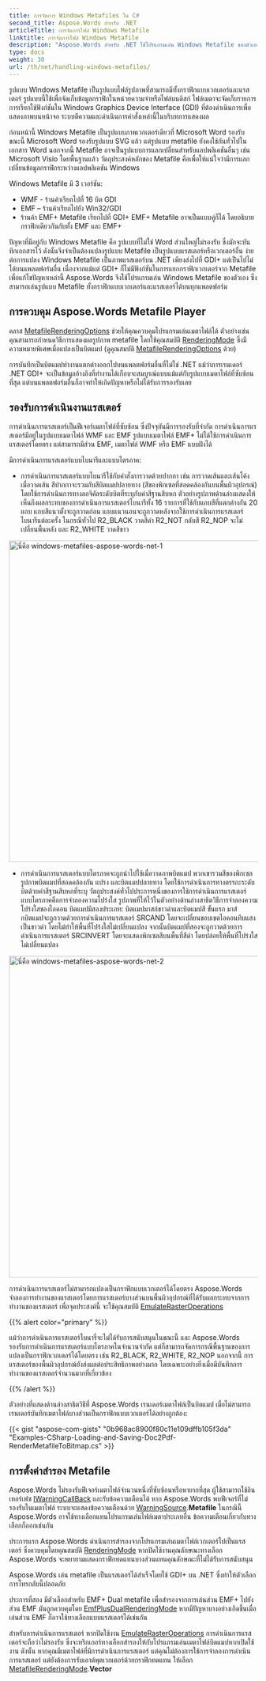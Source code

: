 ```yaml
---
title: การจัดการ Windows Metafiles ใน C#
second_title: Aspose.Words สำหรับ .NET
articleTitle: การจัดการไฟล์ Windows Metafile
linktitle: การจัดการไฟล์ Windows Metafile
description: "Aspose.Words สำหรับ .NET ใช้โปรแกรมเล่น Windows Metafile ของตัวเองเพื่อเล่นรูปแบบ Metafile บนทุกแพลตฟอร์ม และรองรับการจัดการคุณสมบัติ Metafile พื้นฐาน และสามารถใช้ทางเลือกสำรองไปยังโปรแกรมเล่น Metafile ประเภทอื่นโดยใช้ C#"
type: docs
weight: 30
url: /th/net/handling-windows-metafiles/
---
```


รูปแบบ Windows Metafile เป็นรูปแบบไฟล์รูปภาพที่สามารถมีทั้งกราฟิกแบบเวกเตอร์และแรสเตอร์ รูปแบบนี้ใช้เพื่อจัดเก็บข้อมูลกราฟิกในหน่วยความจำหรือไฟล์บนดิสก์ ไฟล์เมตาจะจัดเก็บรายการการเรียกใช้ฟังก์ชันใน Windows Graphics Device Interface (GDI) ที่ต้องดำเนินการเพื่อแสดงภาพบนหน้าจอ ระบบตีความและดำเนินการคำสั่งเหล่านี้ในบริบทการแสดงผล

ก่อนหน้านี้ Windows Metafile เป็นรูปแบบภาพเวกเตอร์เดียวที่ Microsoft Word รองรับ ขณะนี้ Microsoft Word รองรับรูปแบบ SVG แล้ว แต่รูปแบบ metafile ยังคงใช้กันทั่วไปในเอกสาร Word นอกจากนี้ Metafile อาจเป็นรูปแบบการแลกเปลี่ยนสำหรับแอปพลิเคชันอื่นๆ เช่น Microsoft Visio โดยพื้นฐานแล้ว วัตถุประสงค์หลักของ Metafile คือเพื่อให้แน่ใจว่ามีการแลกเปลี่ยนข้อมูลกราฟิกระหว่างแอปพลิเคชัน Windows

Windows Metafile มี 3 เวอร์ชัน:

- WMF - ร้านค้าเรียกไปที่ 16 บิต GDI
- EMF – ร้านค้าเรียกไปยัง Win32/GDI
- ร้านค้า EMF+ Metafile เรียกไปที่ GDI+ EMF+ Metafile อาจเป็นแบบคู่ก็ได้ โดยอธิบายกราฟิกเดียวกันกับทั้ง EMF และ EMF+

ปัญหาที่มีอยู่กับ Windows Metafile คือ รูปแบบที่ไม่ใช่ Word ส่วนใหญ่ไม่รองรับ ซึ่งมักจะบันทึกเอกสารไว้ ดังนั้นจึงจำเป็นต้องแปลงรูปแบบ Metafile เป็นรูปแบบแรสเตอร์หรือเวกเตอร์อื่น ง่ายต่อการแปลง Windows Metafile เป็นภาพแรสเตอร์บน .NET เพียงส่งไปที่ GDI+ แต่เป็นไปไม่ได้บนแพลตฟอร์มอื่น เนื่องจากแม้แต่ GDI+ ก็ไม่มีฟังก์ชันในการแยกกราฟิกเวกเตอร์จาก Metafile เพื่อแก้ไขปัญหาเหล่านี้ Aspose.Words จึงใช้โปรแกรมเล่น Windows Metafile ของตัวเอง ซึ่งสามารถเล่นรูปแบบ Metafile ทั้งกราฟิกแบบเวกเตอร์และแรสเตอร์ได้บนทุกแพลตฟอร์ม

## การควบคุม Aspose.Words Metafile Player

คลาส [MetafileRenderingOptions](https://reference.aspose.com/words/net/aspose.words.saving/metafilerenderingoptions/) ช่วยให้คุณควบคุมโปรแกรมเล่นเมตาไฟล์ได้ ตัวอย่างเช่น คุณสามารถกำหนดวิธีการแสดงผลรูปภาพ metafile โดยใช้คุณสมบัติ [RenderingMode](https://reference.aspose.com/words/net/aspose.words.saving/metafilerenderingoptions/renderingmode/) ซึ่งมีความหมายพิเศษเมื่อแปลงเป็นบิตแมป (ดูคุณสมบัติ [MetafileRenderingOptions](https://reference.aspose.com/words/net/aspose.words.saving/imagesaveoptions/metafilerenderingoptions/) ด้วย)

การบันทึกเป็นบิตแมปทำงานแตกต่างออกไปบนแพลตฟอร์มอื่นที่ไม่ใช่ .NET แม้ว่าการเรนเดอร์ .NET GDI+ จะเป็นข้อมูลอ้างอิงที่ทำงานได้เกือบจะสมบูรณ์แบบแม้แต่กับรูปแบบเมตาไฟล์ที่ซับซ้อนที่สุด แต่บนแพลตฟอร์มอื่นก็อาจทำให้เกิดปัญหาหรือไม่ได้รับการรองรับเลย

## รองรับการดำเนินงานแรสเตอร์

การดำเนินการแรสเตอร์เป็นฟีเจอร์เมตาไฟล์ที่ซับซ้อน ซึ่งปัจจุบันมีการรองรับที่จำกัด การดำเนินการแรสเตอร์มีอยู่ในรูปแบบเมตาไฟล์ WMF และ EMF รูปแบบเมตาไฟล์ EMF+ ไม่ได้ใช้การดำเนินการแรสเตอร์โดยตรง แต่สามารถมีส่วน EMF, เมตาไฟล์ WMF หรือ EMF แบบฝังได้

มีการดำเนินการแรสเตอร์แบบไบนารีและแบบไตรภาค:

- การดำเนินการแรสเตอร์แบบไบนารีใช้กับคำสั่งการวาดด้วยปากกา เช่น การวาดเส้นและเส้นโค้ง เมื่อวาดเส้น สีปากกาจะรวมกับสีบิตแมปปลายทาง (สีของพิกเซลที่สอดคล้องกันบนพื้นผิวอุปกรณ์) โดยใช้การดำเนินการทางลอจิคัลระดับบิตที่ระบุกับค่าสีฐานสิบหก ตัวอย่างรูปภาพด้านล่างแสดงให้เห็นถึงผลกระทบของการดำเนินการแรสเตอร์ไบนารีทั้ง 16 รายการที่ใช้กับแถบสีที่แตกต่างกัน 20 แถบ แถบสีแนวตั้งจะถูกวาดก่อน แถบแนวนอนจะถูกวาดหลังจากใช้การดำเนินการแรสเตอร์ไบนารีแต่ละครั้ง ในกรณีทั่วไป R2_BLACK วาดสีดำ R2_NOT กลับสี R2_NOP จะไม่เปลี่ยนพื้นหลัง และ R2_WHITE วาดสีขาว

<img src="/words/net/handling-windows-metafiles/handling-windows-metafiles-1.png" alt="นี่คือ windows-metafiles-aspose-words-net-1" style="width:650px"/>

- การดำเนินการแรสเตอร์แบบไตรภาคจะถูกนำไปใช้เมื่อวาดภาพบิตแมป พวกเขารวมสีของพิกเซลรูปภาพบิตแมปที่สอดคล้องกัน แปรง และบิตแมปปลายทาง โดยใช้การดำเนินการทางตรรกะระดับบิตด้วยค่าสีฐานสิบหกที่ระบุ วัตถุประสงค์ทั่วไปประการหนึ่งของการใช้การดำเนินการแรสเตอร์แบบไตรภาคคือการจำลองความโปร่งใส รูปภาพที่ให้ไว้ในตัวอย่างด้านล่างสาธิตวิธีการจำลองความโปร่งใสของไอคอน บิตแมปมีสองประเภท: บิตแมปมาสก์ขาวดำและบิตแมปสี ขั้นแรก มาส์กบิตแมปจะถูกวาดด้วยการดำเนินการแรสเตอร์ SRCAND โดยจะเปลี่ยนขอบเขตไอคอนทึบแสงเป็นขาวดำ โดยไม่ทำให้พื้นที่โปร่งใสไม่เปลี่ยนแปลง จากนั้นบิตแมปที่สองจะถูกวาดด้วยการดำเนินการแรสเตอร์ SRCINVERT โดยจะแสดงพิกเซลสีบนพื้นที่สีดำ โดยปล่อยให้พื้นที่โปร่งใสไม่เปลี่ยนแปลง

<img src="/words/net/handling-windows-metafiles/handling-windows-metafiles-2.png" alt="นี่คือ windows-metafiles-aspose-words-net-2" style="width:650px"/>

การดำเนินการแรสเตอร์ไม่สามารถแปลงเป็นกราฟิกแบบเวกเตอร์ได้โดยตรง Aspose.Words จำลองการทำงานของแรสเตอร์โดยการแรสเตอร์บางส่วนบนพื้นผิวอุปกรณ์ที่ได้รับผลกระทบจากการทำงานของแรสเตอร์ เพื่อจุดประสงค์นี้ จะใช้คุณสมบัติ [EmulateRasterOperations](https://reference.aspose.com/words/net/aspose.words.saving/metafilerenderingoptions/emulaterasteroperations/)

{{% alert color="primary" %}}

แม้ว่าการดำเนินการแรสเตอร์ไบนารี่จะไม่ได้รับการสนับสนุนในขณะนี้ และ Aspose.Words รองรับการดำเนินการแรสเตอร์แบบไตรภาคในจำนวนจำกัด แต่ก็สามารถจัดการกรณีพื้นฐานของการแปลงเป็นกราฟิกเวกเตอร์ได้โดยตรง เช่น R2_BLACK, R2_WHITE, R2_NOP นอกจากนี้ การแรสเตอร์ของพื้นผิวอุปกรณ์ยังส่งผลต่อประสิทธิภาพอย่างมาก โดยเฉพาะอย่างยิ่งเมื่อมีบันทึกการทำงานของแรสเตอร์จำนวนมากที่เกี่ยวข้อง

{{% /alert %}}

ตัวอย่างที่แสดงด้านล่างสาธิตวิธีที่ Aspose.Words เรนเดอร์เมตาไฟล์เป็นบิตแมป เมื่อไม่สามารถเรนเดอร์บันทึกเมตาไฟล์บางส่วนเป็นกราฟิกแบบเวกเตอร์ได้อย่างถูกต้อง:

{{< gist "aspose-com-gists" "0b968ac8900f80c11e109dffb105f3da" "Examples-CSharp-Loading-and-Saving-Doc2Pdf-RenderMetafileToBitmap.cs" >}}

## การตั้งค่าสำรอง Metafile

Aspose.Words ไม่รองรับฟีเจอร์เมตาไฟล์จำนวนหนึ่งที่ซับซ้อนหรือหายากที่สุด ผู้ใช้สามารถใช้อินเทอร์เฟซ [IWarningCallBack](https://reference.aspose.com/words/net/aspose.words/iwarningcallback/) และรับข้อความเตือนได้ หาก Aspose.Words พบฟีเจอร์ที่ไม่รองรับในเมตาไฟล์ ระบบจะแสดงข้อความเตือนด้วย [WarningSource](https://reference.aspose.com/words/net/aspose.words/warningsource/).**Metafile** ในกรณีนี้ Aspose.Words อาจใช้ทางเลือกแทนโปรแกรมเล่นไฟล์เมตาประเภทอื่น ข้อความเตือนเกี่ยวกับทางเลือกก็ออกเช่นกัน

ประการแรก Aspose.Words ดำเนินการสำรองจากโปรแกรมเล่นเมตาไฟล์เวกเตอร์ไปเป็นแรสเตอร์ ซึ่งควบคุมโดยคุณสมบัติ [RenderingMode](https://reference.aspose.com/words/net/aspose.words.saving/metafilerenderingoptions/renderingmode/) หากปิดใช้งานคุณลักษณะทางเลือก Aspose.Words จะพยายามแสดงกราฟิกทดแทนบางส่วนแทนคุณลักษณะที่ไม่ได้รับการสนับสนุน

Aspose.Words เล่น metafile เป็นแรสเตอร์ได้สำเร็จโดยใช้ GDI+ บน .NET ซึ่งทำให้ตัวเลือกการโทรกลับนี้ปลอดภัย

ประการที่สอง มีตัวเลือกสำหรับ EMF+ Dual metafile เพื่อสำรองจากการเล่นส่วน EMF+ ไปยังส่วน EMF มันถูกควบคุมโดย [EmfPlusDualRenderingMode](https://reference.aspose.com/words/net/aspose.words.saving/metafilerenderingoptions/emfplusdualrenderingmode/) หากมีปัญหาบางอย่างเกิดขึ้นเมื่อเล่นส่วน EMF ก็อาจใช้ทางเลือกแบบแรสเตอร์ได้เช่นกัน

สำหรับการดำเนินการแรสเตอร์ หากปิดใช้งาน [EmulateRasterOperations](https://reference.aspose.com/words/net/aspose.words.saving/metafilerenderingoptions/emulaterasteroperations/) การดำเนินการแรสเตอร์จะถือว่าไม่รองรับ ซึ่งจะทริกเกอร์ทางเลือกสำรองให้กับโปรแกรมเล่นเมตาไฟล์บิตแมปหากเปิดใช้งาน ดังนั้น หากคุณมีเมตาไฟล์ที่มีการดำเนินการแรสเตอร์ แต่คุณไม่ต้องการใช้การจำลองการดำเนินการแรสเตอร์ แต่ยังต้องการรับเอาต์พุตเวกเตอร์ด้วยกราฟิกทดแทน ให้เลือก [MetafileRenderingMode](https://reference.aspose.com/words/net/aspose.words.saving/metafilerenderingmode/).**Vector**
